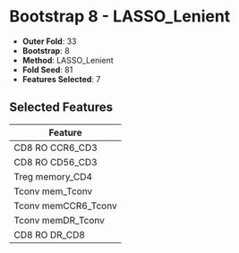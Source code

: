 # Bootstrap 8 - LASSO_Lenient

- **Outer Fold**: 33
- **Bootstrap**: 8
- **Method**: LASSO_Lenient
- **Fold Seed**: 81
- **Features Selected**: 7

## Selected Features

| Feature |
|---------|
| CD8 RO CCR6_CD3 |
| CD8 RO CD56_CD3 |
| Treg memory_CD4 |
| Tconv mem_Tconv |
| Tconv memCCR6_Tconv |
| Tconv memDR_Tconv |
| CD8 RO DR_CD8 |
